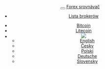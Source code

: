 <header class="navbar navbar-fixed-top navbar-inverse" id="top" role="banner">
  <div class="container">
    <div class="navbar-header">
      <button class="navbar-toggle collapsed" type="button" data-toggle="collapse" data-target=".bs-navbar-collapse">
        <span class="icon-bar"></span>
        <span class="icon-bar"></span>
        <span class="icon-bar"></span>
      </button>
      <a href="{{url}}" class="navbar-brand">Forex <i class="fa fa-bar-chart-o"></i> srovnávač</a>
    </div>
    <nav class="navbar-collapse bs-navbar-collapse collapse" role="navigation" style="height: 1px;" id="scrollpsy">
      <ul class="nav navbar-nav">
        <li>
          <a href="{{url}}#section-1">Lista brokerów </a>
        </li>
      </ul>
      <ul class="nav navbar-nav navbar-right">
        <li><a href="{{url}}bitcoin/">Bitcoin</a></li>
        <li><a href="{{url}}litecoin/">Litecoin</a></li>
        <li class="dropdown">
          <a href="#" id="drop" role="button" class="dropdown-toggle" data-toggle="dropdown"><img src="{{img-url}}flags/pl.png" class="flag"></a>
          <ul class="dropdown-menu" role="menu" aria-labelledby="drop">
            <li role="presentation"><a role="menuitem" tabindex="-1" href="{{base-url}}en/">English</a></li>
            <li role="presentation"><a role="menuitem" tabindex="-1" href="{{base-url}}">Česky</a></li>
            <li role="presentation"><a role="menuitem" tabindex="-1" href="{{base-url}}pl/">Polski</a></li>
            <li role="presentation"><a role="menuitem" tabindex="-1" href="{{base-url}}de/">Deutsche</a></li>
            <li role="presentation"><a role="menuitem" tabindex="-1" href="{{base-url}}sk/">Slovensky</a></li>
          </ul>
        </li>
      </ul>
    </nav>
  </div>
</header>